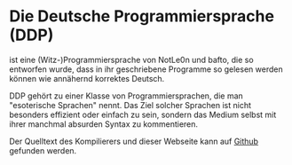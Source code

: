 # Die Deutsche Programmiersprache (DDP)

ist eine (Witz-)Programmiersprache von NotLe0n und bafto, die so entworfen wurde, dass in ihr geschriebene Programme so gelesen werden können wie annähernd korrektes Deutsch.

DDP gehört zu einer Klasse von Programmiersprachen, die man "esoterische Sprachen" nennt. Das Ziel solcher Sprachen ist nicht besonders effizient oder einfach zu sein, sondern das Medium selbst mit ihrer manchmal absurden Syntax zu kommentieren.

Der Quelltext des Kompilierers und dieser Webseite kann auf [Github](https://github.com/DDP-Projekt) gefunden werden.